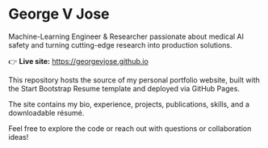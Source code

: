 # George V Jose

Machine-Learning Engineer & Researcher passionate about medical AI safety and turning cutting-edge research into production solutions.

👉 **Live site:** https://georgevjose.github.io

This repository hosts the source of my personal portfolio website, built with the Start Bootstrap Resume template and deployed via GitHub Pages.

The site contains my bio, experience, projects, publications, skills, and a downloadable résumé.

Feel free to explore the code or reach out with questions or collaboration ideas!
